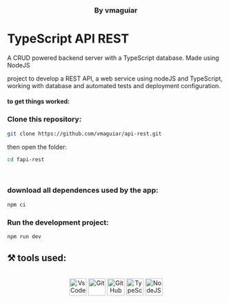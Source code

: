 <h3 style="display: block" align = "center"> By vmaguiar </ h3>

# TypeScript API REST

A CRUD powered backend server with a TypeScript database. Made using NodeJS<br>

project to develop a REST API, a web service using nodeJS and TypeScript, working with database and automated tests and deployment configuration.
<br>


#### to get things worked:

### Clone this repository:

```bash 
git clone https://github.com/vmaguiar/api-rest.git
```

then open the folder:
```bash 
cd fapi-rest
```
<br>

### download all dependences used by the app:

```bash 
npm ci
```

### Run the development project:

```bash 
npm run dev
```

## ⚒️  tools used:

</div>


 <div style="display: inline_block" align = "center"><br>

  <img align="center" alt="VsCode " height="40" width="40" src="https://cdn.icon-icons.com/icons2/2107/PNG/512/file_type_vscode_icon_130084.png" />
  <img align="center" alt="Git" height="40" width="40" src="https://git-scm.com/images/logos/downloads/Git-Icon-1788C.png" />
  <img align="center" alt="GitHub" height="40" width="40" src="https://cdn-icons-png.flaticon.com/512/25/25231.png" />
  <img align="center" alt="TypeScript" height="40" width="40" src="https://cdn.worldvectorlogo.com/logos/typescript.svg" />
  <img align="center" alt="NodeJS" height="40" width="40" src="https://cdn.worldvectorlogo.com/logos/nodejs-icon.svg" />

</div>

